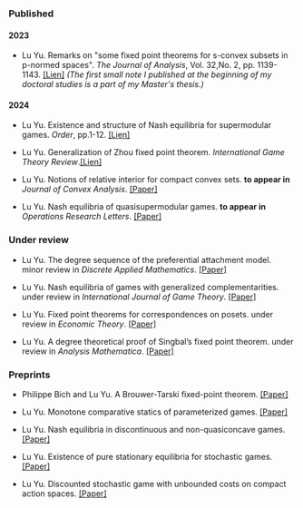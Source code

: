 ### Published
#### 2023 


- Lu Yu. Remarks on "some fixed point theorems for s-convex subsets in p-normed spaces". _The Journal of Analysis_, Vol. 32,No. 2, pp. 1139-1143. [[Lien]](https://link.springer.com/article/10.1007/s41478-023-00678-0) _(The first small note I published at the beginning of my doctoral studies is a part of my Master's thesis.)_
#### 2024
- Lu Yu. Existence and structure of Nash equilibria for supermodular games. _Order_, pp.1-12. [[Lien]](https://link.springer.com/article/10.1007/s11083-024-09686-6)

- Lu Yu. Generalization of Zhou fixed point theorem. _International Game Theory Review_.[[Lien]](https://doi.org/10.1142/S0219198924500142)

- Lu Yu. Notions of relative interior for compact convex sets. <strong>to appear in</strong> _Journal of Convex Analysis_. [[Paper]](https://doi.org/10.13225/j.cnki.jccs.2023.0095)

- Lu Yu. Nash equilibria of quasisupermodular games. <strong>to appear in</strong> _Operations Research Letters_. [[Paper]](https://doi.org/10.13225/j.cnki.jccs.2022.0680)
### Under review
- Lu Yu. The degree sequence of the preferential attachment model. minor review in _Discrete Applied Mathematics_. [[Paper]](https://doi.org/10.1109/LCOMM.2021.3081593)

- Lu Yu. Nash equilibria of games with generalized complementarities. under review in _International Journal of Game Theory_. [[Paper]](https://doi.org/10.1109/LCOMM.2021.3081593)

- Lu Yu. Fixed point theorems for correspondences on posets. under review in _Economic Theory_. [[Paper]](https://doi.org/10.1109/LCOMM.2021.3081593)

- Lu Yu. A degree theoretical proof of Singbal’s fixed point theorem. under review in _Analysis Mathematica_. [[Paper]](https://doi.org/10.1109/LCOMM.2021.3081593)

### Preprints
- Philippe Bich and Lu Yu. A Brouwer-Tarski fixed-point theorem. [[Paper]](https://doi.org/10.1109/LCOMM.2021.3081593)

- Lu Yu. Monotone comparative statics of parameterized  games. [[Paper]](https://doi.org/10.1109/LCOMM.2021.3081593)

- Lu Yu. Nash equilibria in discontinuous and non-quasiconcave games. [[Paper]](https://doi.org/10.1109/LCOMM.2021.3081593)

- Lu Yu. Existence of pure stationary equilibria for stochastic games. [[Paper]](https://doi.org/10.1109/LCOMM.2021.3081593)

- Lu Yu. Discounted stochastic game with unbounded costs on compact action spaces. [[Paper]](https://doi.org/10.1109/LCOMM.2021.3081593)

